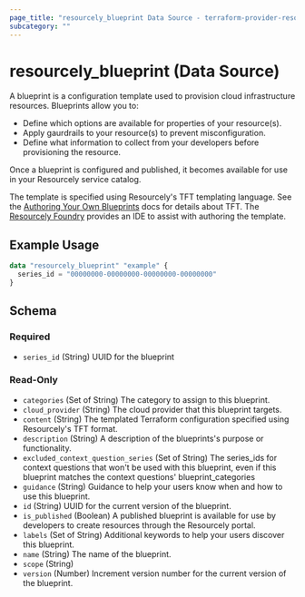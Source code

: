 ```yaml
---
page_title: "resourcely_blueprint Data Source - terraform-provider-resourcely"
subcategory: ""
---
```


# resourcely_blueprint (Data Source)

A blueprint is a configuration template used to provision cloud infrastructure resources. Blueprints allow you to:

- Define which options are available for properties of your resource(s).
- Apply gaurdrails to your resource(s) to prevent misconfiguration.
- Define what information to collect from your developers before provisioning the resource.

Once a blueprint is configured and published, it becomes available for use in your Resourcely service catalog.

The template is specified using Resourcely's TFT templating language. See the [Authoring Your Own Blueprints](https://docs.resourcely.io/build/setting-up-blueprints/authoring-your-own-blueprints) docs for details about TFT. The [Resourcely Foundry](https://portal.resourcely.io/foundry?mode=blueprint) provides an IDE to assist with authoring the template.

## Example Usage

```terraform
data "resourcely_blueprint" "example" {
  series_id = "00000000-00000000-00000000-00000000"
}
```

<!-- schema generated by tfplugindocs -->
## Schema

### Required

- `series_id` (String) UUID for the blueprint

### Read-Only

- `categories` (Set of String) The category to assign to this blueprint.
- `cloud_provider` (String) The cloud provider that this blueprint targets.
- `content` (String) The templated Terraform configuration specified using Resourcely's TFT format.
- `description` (String) A description of the blueprints's purpose or functionality.
- `excluded_context_question_series` (Set of String) The series_ids for context questions that won't be used with this blueprint, even if this blueprint matches the context questions' blueprint_categories
- `guidance` (String) Guidance to help your users know when and how to use this blueprint.
- `id` (String) UUID for the current version of the blueprint.
- `is_published` (Boolean) A published blueprint is available for use by developers to create resources through the Resourcely portal.
- `labels` (Set of String) Additional keywords to help your users discover this blueprint.
- `name` (String) The name of the blueprint.
- `scope` (String)
- `version` (Number) Increment version number for the current version of the blueprint.
